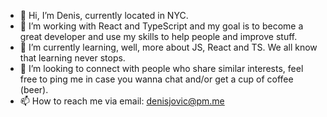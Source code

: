 - 👋 Hi, I’m Denis, currently located in NYC.
- 👀 I’m working with React and TypeScript and my goal is to become a great developer and use my skills to help people and improve stuff.
- 🌱 I’m currently learning, well, more about JS, React and TS. We all know that learning never stops.
- 💞️ I’m looking to connect with people who share similar interests, feel free to ping me in case you wanna chat and/or get a cup of coffee (beer).
- 📫 How to reach me via email: denisjovic@pm.me

<!---
denisjovic/denisjovic is a ✨ special ✨ repository because its `README.md` (this file) appears on your GitHub profile.
You can click the Preview link to take a look at your changes.
--->
